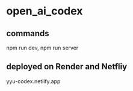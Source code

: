# open_ai_codex

## commands
npm run dev,
npm run server

## deployed on Render and Netfliy
yyu-codex.netlify.app
